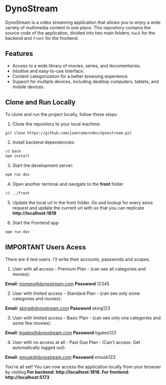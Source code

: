 # DynoStream

DynoStream is a video streaming application that allows you to enjoy a wide variety of multimedia content in one place. This repository contains the source code of the application, divided into two main folders: `back` for the backend and `front` for the frontend.

## Features

- Access to a wide library of movies, series, and documentaries.
- Intuitive and easy-to-use interface.
- Content categorization for a better browsing experience.
- Support for multiple devices, including desktop computers, tablets, and mobile devices.

## Clone and Run Locally

To clone and run the project locally, follow these steps:

1. Clone the repository to your local machine:

```bash
git clone https://github.com/joanromerodev/dynostream.git
```

2. Install backend dependencies:

```bash
cd back
npm install
```

3. Start the development server:

```bash
npm run dev
```

4. Open another terminal and navigate to the **front** folder

```bash
cd ../front
```

5. Update the local url in the front folder. Go and lookup for every axios request and update the current url with so that you can replicate **http://localhost:1818**

6. Start the Frontend app

```bash
npm run dev
```

## **IMPORTANT** Users Acess

There are 4 test users. I'll write their accounts, passwords and scopes.

1. User with all access - Premium Plan - (can see all categories and movies):

**Email:** jromero@dynostream.com
**Password** 12345

2. User with limited access - Standard Plan - (can see only some categories and movies):

**Email:** sking@dynostream.com
**Password** sking123

3. User with limited access - Basic Plan - (can see only one categories and some few movies):

**Email:** bgates@dynostream.com
**Password** bgates123

4. User with no access at all - Past Due Plan - (Can't access. Get automatically logged out):

**Email:** emusk@dynostream.com
**Password** emusk123

You're all set! You can now access the application locally from your browser by visiting **For backend: http://localhost:1818. For frontend: http://localhost:5173**

